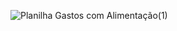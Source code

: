 ![Planilha Gastos com Alimentação(1)](https://github.com/user-attachments/assets/4ab5b341-8f5b-4510-822d-070f73665fb0)
